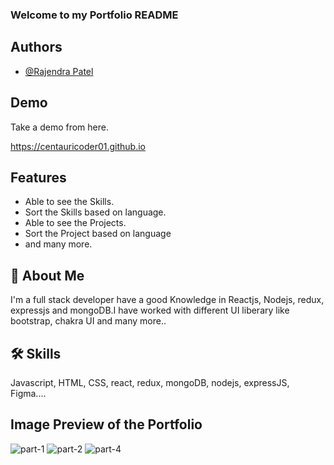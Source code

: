 ### Welcome to my Portfolio README
## Authors

- [@Rajendra Patel](https://github.com/centauricoder01)


## Demo
Take a demo from here.

https://centauricoder01.github.io

## Features

- Able to see the Skills.
- Sort the Skills based on language.
- Able to see the Projects.
- Sort the Project based on language
- and many more.


## 🚀 About Me
I'm a full stack developer have a good Knowledge in Reactjs, Nodejs, redux, expressjs and mongoDB.I have worked with different UI liberary like bootstrap, chakra UI and many more.. 


## 🛠 Skills
Javascript, HTML, CSS, react, redux, mongoDB, nodejs, expressJS, Figma....


## Image Preview of the Portfolio

![part-1](https://user-images.githubusercontent.com/103047446/205558247-2adc05d5-6347-4442-af7b-9b99c092abe4.png)
![part-2](https://user-images.githubusercontent.com/103047446/205558277-acf051c5-c205-467e-bf5c-920f8a6560ee.png)
![part-4](https://user-images.githubusercontent.com/103047446/205558287-f7c3b4b3-1e3d-4543-9290-32cec87bbd5b.png)
